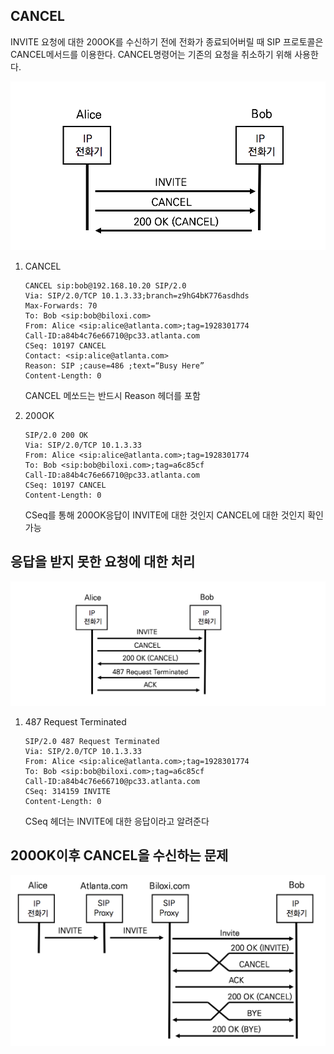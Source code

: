 ## CANCEL

INVITE 요청에 대한 200OK를 수신하기 전에 전화가 종료되어버릴 때 SIP 프로토콜은 CANCEL메서드를 이용한다. CANCEL명령어는 기존의 요청을 취소하기 위해 사용한다.

![CANCEL](./image/11_1.png)

1. CANCEL

   ```sip
   CANCEL sip:bob@192.168.10.20 SIP/2.0
   Via: SIP/2.0/TCP 10.1.3.33;branch=z9hG4bK776asdhds
   Max-Forwards: 70
   To: Bob <sip:bob@biloxi.com>
   From: Alice <sip:alice@atlanta.com>;tag=1928301774
   Call-ID:a84b4c76e66710@pc33.atlanta.com
   CSeq: 10197 CANCEL
   Contact: <sip:alice@atlanta.com>
   Reason: SIP ;cause=486 ;text=“Busy Here”
   Content-Length: 0
   ```

   CANCEL 메쏘드는 반드시 Reason 헤더를 포함

2. 200OK

   ```sip
   SIP/2.0 200 OK
   Via: SIP/2.0/TCP 10.1.3.33
   From: Alice <sip:alice@atlanta.com>;tag=1928301774
   To: Bob <sip:bob@biloxi.com>;tag=a6c85cf
   Call-ID:a84b4c76e66710@pc33.atlanta.com
   CSeq: 10197 CANCEL
   Content-Length: 0
   ```

   CSeq를 통해 200OK응답이 INVITE에 대한 것인지 CANCEL에 대한 것인지 확인가능



## 응답을 받지 못한 요청에 대한 처리

![487 응답](./image/11_2.png)

1. 487 Request Terminated

   ```sip
   SIP/2.0 487 Request Terminated
   Via: SIP/2.0/TCP 10.1.3.33
   From: Alice <sip:alice@atlanta.com>;tag=1928301774
   To: Bob <sip:bob@biloxi.com>;tag=a6c85cf
   Call-ID:a84b4c76e66710@pc33.atlanta.com
   CSeq: 314159 INVITE
   Content-Length: 0
   ```

   CSeq 헤더는 INVITE에 대한 응답이라고 알려준다



## 200OK이후 CANCEL을 수신하는 문제

![200OK 이후 CANCEL 수신](./image/11_3.png)







